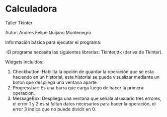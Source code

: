 # Calculadora
Taller Tkinter

Autor: Andres Felipe Quijano Montenegro

Información básica para ejecutar el programa:

-El programa necesita las siguientes librerías: Tkinter,ttk (deriva de Tkinter).

Widgets incluidos:

1. Checkbutton: Habilita la opción de guardar la operación que se esta haciendo en un historial, este historial se puede visualizar mediante un boton que despliega una ventana aparte.
2. Progressbar: Es una barra que carga luego de hacer la primera operación.
3. MessageBox: Despliega una ventana que señala al usuario tres errores, el error 1 y 2 es si faltan datos necesarios para hacer la operación, el error 3 indica que no puede dividir en 0.
